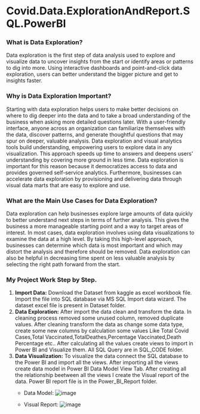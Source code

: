 # Covid.Data.ExplorationAndReport.SQL.PowerBI

### What is Data Exploration?
Data exploration is the first step of data analysis used to explore and visualize data to uncover insights from the start or identify areas or patterns to dig into more. Using interactive dashboards and point-and-click data exploration, users can better understand the bigger picture and get to insights faster.

### Why is Data Exploration Important?
Starting with data exploration helps users to make better decisions on where to dig deeper into the data and to take a broad understanding of the business when asking more detailed questions later. With a user-friendly interface, anyone across an organization can familiarize themselves with the data, discover patterns, and generate thoughtful questions that may spur on deeper, valuable analysis.
Data exploration and visual analytics tools build understanding, empowering users to explore data in any visualization. This approach speeds up time to answers and deepens users’ understanding by covering more ground in less time. Data exploration is important for this reason because it democratizes access to data and provides governed self-service analytics. Furthermore, businesses can accelerate data exploration by provisioning and delivering data through visual data marts that are easy to explore and use.

### What are the Main Use Cases for Data Exploration?
Data exploration can help businesses explore large amounts of data quickly to better understand next steps in terms of further analysis. This gives the business a more manageable starting point and a way to target areas of interest. In most cases, data exploration involves using data visualizations to examine the data at a high level. By taking this high-level approach, businesses can determine which data is most important and which may distort the analysis and therefore should be removed. Data exploration can also be helpful in decreasing time spent on less valuable analysis by selecting the right path forward from the start.

### My Project Work Step by Step.
1. **Import Data:** Download the Dataset from kaggle as excel workbook file. Import the file into SQL database via MS SQL Import data wizard. The dataset excel file is present in Dataset folder.
2. **Data Exploration:** After import the data clean and transform the data. In cleaning process removed some unused column, removed duplicate values. After cleaning transform the data as change some data type, create some new columns by calculation some values Like Total Covid Cases,Total Vaccinated,TotalDeathes,Percentage Vaccinated,Death Percentage etc.. After calculating all the values create views to import in Power BI and Visualize them. All SQL Query are in SQL_CODE folder.
3. **Data Visualization:** To visualize the data connect the SQL database to the Power BI and import all the views. After importing all the views create data model in Power BI Data Model View Tab. After creating all the relationship beetween all the views I create the Visual report of the data. Power BI report file is in the Power_BI_Report folder.
   * Data Model:
![image](https://github.com/arijeet-pal13/Covid.Data.ExplorationAndReport.SQL.PowerBI/assets/84266230/3c493a6a-f958-400f-9130-6115df07fb49)

   * Visual Report:
![image](https://github.com/arijeet-pal13/Covid.Data.ExplorationAndReport.SQL.PowerBI/assets/84266230/1fa8ca71-4012-4fa0-9076-f7b477ebc163)


 

